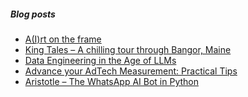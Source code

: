 <!--

### Hi there 👋

-->
##### Blog posts

<!-- BLOG-POST-LIST:START -->
- [A&lpar;I&rpar;rt on the frame](https://vishsubramanian.me/frame-art/?utm_source=rss&utm_medium=rss&utm_campaign=frame-art)
- [King Tales – A chilling tour through Bangor, Maine](https://vishsubramanian.me/king-tales-a-tour-through-bangor-maine/?utm_source=rss&utm_medium=rss&utm_campaign=king-tales-a-tour-through-bangor-maine)
- [Data Engineering in the Age of LLMs](https://vishsubramanian.me/notes-on-data-engineering-in-the-age-of-llms/?utm_source=rss&utm_medium=rss&utm_campaign=notes-on-data-engineering-in-the-age-of-llms)
- [Advance your AdTech Measurement: Practical Tips](https://vishsubramanian.me/measuring-adtech-solutions/?utm_source=rss&utm_medium=rss&utm_campaign=measuring-adtech-solutions)
- [Aristotle – The WhatsApp AI Bot in Python](https://vishsubramanian.me/aristotle-the-whatsapp-ai-bot/?utm_source=rss&utm_medium=rss&utm_campaign=aristotle-the-whatsapp-ai-bot)
<!-- BLOG-POST-LIST:END -->

<!--
**vishwanath79/vishwanath79** is a ✨ _special_ ✨ repository because its `README.md` (this file) appears on your GitHub profile.
